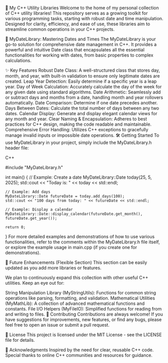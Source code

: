 🚀 My C++ Utility Libraries
Welcome to the home of my personal collection of C++ utility libraries! This repository serves as a growing toolkit for various programming tasks, starting with robust date and time manipulation. Designed for clarity, efficiency, and ease of use, these libraries aim to streamline common operations in your C++ projects.

📅 MyDateLibrary: Mastering Dates and Times
The MyDateLibrary is your go-to solution for comprehensive date management in C++. It provides a powerful and intuitive Date class that encapsulates all the essential functionalities for working with dates, from basic properties to complex calculations.

✨ Key Features
Robust Date Class: A well-structured class that stores day, month, and year, with built-in validation to ensure only legitimate dates are created.
Leap Year Detection: Easily determine if a specific year is a leap year.
Day of Week Calculation: Accurately calculate the day of the week for any given date using standard algorithms.
Date Arithmetic: Seamlessly add or subtract days and months from a date, handling month and year rollovers automatically.
Date Comparison: Determine if one date precedes another.
Days Between Dates: Calculate the total number of days between any two dates.
Calendar Display: Generate and display elegant calendar views for any month and year.
Clear Naming & Encapsulation: Adheres to best practices for C++ design, making the code readable and maintainable.
Comprehensive Error Handling: Utilizes C++ exceptions to gracefully manage invalid inputs or impossible date operations.
🛠️ Getting Started
To use MyDateLibrary in your project, simply include the MyDateLibrary.h header file:

C++

#include "MyDateLibrary.h"

int main() {
    // Example: Create a date
    MyDateLibrary::Date today(25, 5, 2025);
    std::cout << "Today is: " << today << std::endl;

    // Example: Add days
    MyDateLibrary::Date futureDate = today.add_days(100);
    std::cout << "100 days from today: " << futureDate << std::endl;

    // Example: Display a calendar
    MyDateLibrary::Date::display_calendar(futureDate.get_month(), futureDate.get_year());

    return 0;
}
For more detailed examples and demonstrations of how to use various functionalities, refer to the comments within the MyDateLibrary.h file itself, or explore the example usage in main.cpp (if you create one for demonstrations).

🚀 Future Enhancements (Flexible Section)
This section can be easily updated as you add more libraries or features.

We plan to continuously expand this collection with other useful C++ utilities. Keep an eye out for:

String Manipulation Library (MyStringUtils): Functions for common string operations like parsing, formatting, and validation.
Mathematical Utilities (MyMathLib): A collection of advanced mathematical functions and constants.
File I/O Helpers (MyFileIO): Simplified functions for reading from and writing to files.
🤝 Contributing
Contributions are always welcome! If you have suggestions for improvements, new features, or find any bugs, please feel free to open an issue or submit a pull request.

📜 License
This project is licensed under the MIT License - see the LICENSE file for details.

🙏 Acknowledgments
Inspired by the need for clear, reusable C++ code.
Special thanks to online C++ communities and resources for guidance.
